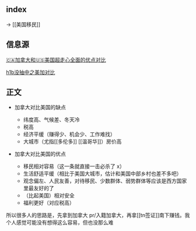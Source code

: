 
## index

-> [[美国移民]]

## 信息源

[🇨🇦加拿大和🇺🇸美国超走心全面的优点对比](http://xhslink.com/6hknPo)

[h1b没抽中之美加对比](http://xhslink.com/7KT8Qo)

## 正文

- 加拿大对比美国的缺点
	- 纬度高、气候差、冬天冷
	- 税高
	- 经济平缓（赚得少、机会少、工作难找）
	- 大城市（尤指[[多伦多]] [[温哥华]]）房价高

- 加拿大对比美国的优点
	- 移民相对容易（这一条就直接一击必杀了 x）
	- 生活舒适平缓（相比于美国大城市，估计和美国中部乡村也差不多吧）
	- 观念偏左、人民友善，对待移民、少数群体、弱势群体等应该是西方国家里最友好的了
	- （比起美国）相对安全
	- 福利更好（对应税高）

所以很多人的思路是，先拿到加拿大 pr/入籍加拿大，再拿[[tn签证]]南下赚钱。我个人感觉可能没有想得这么容易，但也没那么难